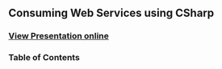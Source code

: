 ## Consuming Web Services using CSharp
### [View Presentation online](https://rawgit.com/TelerikAcademy/Databases/master/4.%20Consuming-Web-Services-using-CSharp/index.html)
### Table of Contents
